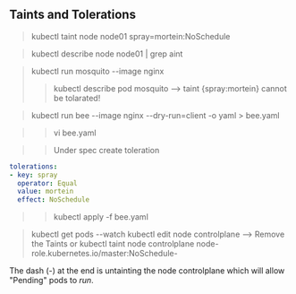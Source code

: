 Taints and Tolerations
---

> kubectl taint node node01 spray=mortein:NoSchedule

> kubectl describe node node01 | grep aint

> kubectl run mosquito --image nginx
>> kubectl describe pod mosquito --> taint {spray:mortein} cannot be tolarated!

> kubectl run bee --image nginx --dry-run=client -o yaml > bee.yaml

>> vi bee.yaml

>> Under spec create toleration

```yaml
tolerations:
- key: spray
  operator: Equal
  value: mortein
  effect: NoSchedule
```
>> kubectl apply -f bee.yaml


> kubectl get pods --watch
> kubectl edit node controlplane --> Remove the Taints
> or
> kubectl taint node controlplane node-role.kubernetes.io/master:NoSchedule- 

The dash (-) at the end is untainting the node controlplane which will allow "Pending" pods to *run*.

